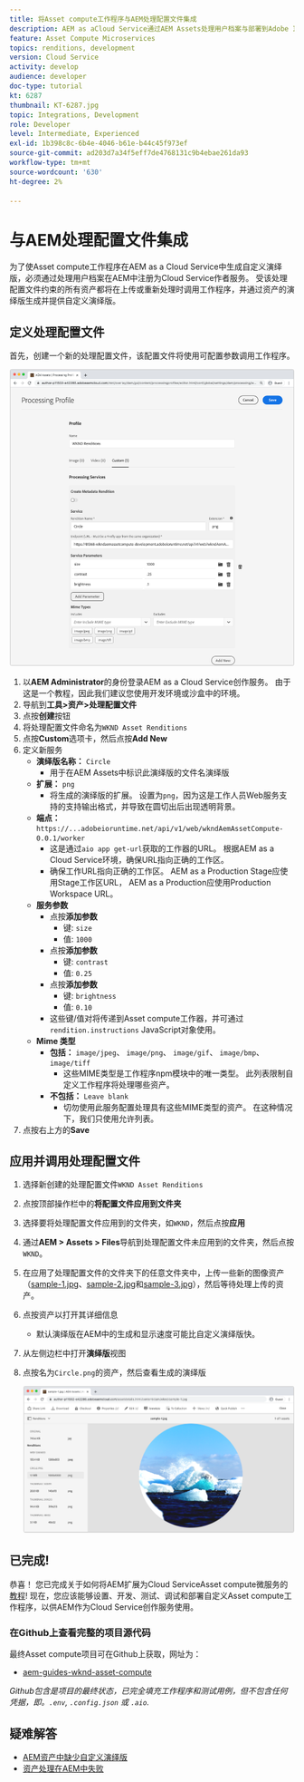 ```yaml
---
title: 将Asset compute工作程序与AEM处理配置文件集成
description: AEM as aCloud Service通过AEM Assets处理用户档案与部署到Adobe I/O Runtime的Asset compute工作程序集成。 处理配置文件在创作服务中进行了配置，以使用自定义工作程序处理特定资产，并将工作程序生成的文件存储为资产演绎版。
feature: Asset Compute Microservices
topics: renditions, development
version: Cloud Service
activity: develop
audience: developer
doc-type: tutorial
kt: 6287
thumbnail: KT-6287.jpg
topic: Integrations, Development
role: Developer
level: Intermediate, Experienced
exl-id: 1b398c8c-6b4e-4046-b61e-b44c45f973ef
source-git-commit: ad203d7a34f5eff7de4768131c9b4ebae261da93
workflow-type: tm+mt
source-wordcount: '630'
ht-degree: 2%

---
```


# 与AEM处理配置文件集成

为了使Asset compute工作程序在AEM as a Cloud Service中生成自定义演绎版，必须通过处理用户档案在AEM中注册为Cloud Service作者服务。 受该处理配置文件约束的所有资产都将在上传或重新处理时调用工作程序，并通过资产的演绎版生成并提供自定义演绎版。

## 定义处理配置文件

首先，创建一个新的处理配置文件，该配置文件将使用可配置参数调用工作程序。

![处理配置文件](./assets/processing-profiles/new-processing-profile.png)

1. 以&#x200B;__AEM Administrator__&#x200B;的身份登录AEM as a Cloud Service创作服务。 由于这是一个教程，因此我们建议您使用开发环境或沙盒中的环境。
1. 导航到&#x200B;__工具>资产>处理配置文件__
1. 点按&#x200B;__创建__&#x200B;按钮
1. 将处理配置文件命名为`WKND Asset Renditions`
1. 点按&#x200B;__Custom__&#x200B;选项卡，然后点按&#x200B;__Add New__
1. 定义新服务
   + __演绎版名称：__ `Circle`
      + 用于在AEM Assets中标识此演绎版的文件名演绎版
   + __扩展：__ `png`
      + 将生成的演绎版的扩展。 设置为`png`，因为这是工作人员Web服务支持的支持输出格式，并导致在圆切出后出现透明背景。
   + __端点：__ `https://...adobeioruntime.net/api/v1/web/wkndAemAssetCompute-0.0.1/worker`
      + 这是通过`aio app get-url`获取的工作器的URL。 根据AEM as a Cloud Service环境，确保URL指向正确的工作区。
      + 确保工作URL指向正确的工作区。 AEM as a Production Stage应使用Stage工作区URL， AEM as a Production应使用Production Workspace URL。
   + __服务参数__
      + 点按&#x200B;__添加参数__
         + 键: `size`
         + 值: `1000`
      + 点按&#x200B;__添加参数__
         + 键: `contrast`
         + 值: `0.25`
      + 点按&#x200B;__添加参数__
         + 键: `brightness`
         + 值: `0.10`
      + 这些键/值对将传递到Asset compute工作器，并可通过`rendition.instructions` JavaScript对象使用。
   + __Mime 类型__
      + __包括：__ `image/jpeg`、 `image/png`、 `image/gif`、 `image/bmp`、  `image/tiff`
         + 这些MIME类型是工作程序npm模块中的唯一类型。 此列表限制自定义工作程序将处理哪些资产。
      + __不包括：__ `Leave blank`
         + 切勿使用此服务配置处理具有这些MIME类型的资产。 在这种情况下，我们只使用允许列表。
1. 点按右上方的&#x200B;__Save__

## 应用并调用处理配置文件

1. 选择新创建的处理配置文件`WKND Asset Renditions`
1. 点按顶部操作栏中的&#x200B;__将配置文件应用到文件夹__
1. 选择要将处理配置文件应用到的文件夹，如`WKND`，然后点按&#x200B;__应用__
1. 通过&#x200B;__AEM > Assets > Files__&#x200B;导航到处理配置文件未应用到的文件夹，然后点按`WKND`。
1. 在应用了处理配置文件的文件夹下的任意文件夹中，上传一些新的图像资产（[sample-1.jpg](../assets/samples/sample-1.jpg)、[sample-2.jpg](../assets/samples/sample-2.jpg)和[sample-3.jpg](../assets/samples/sample-3.jpg)），然后等待处理上传的资产。
1. 点按资产以打开其详细信息
   + 默认演绎版在AEM中的生成和显示速度可能比自定义演绎版快。
1. 从左侧边栏中打开&#x200B;__演绎版__&#x200B;视图
1. 点按名为`Circle.png`的资产，然后查看生成的演绎版

   ![生成的演绎版](./assets/processing-profiles/rendition.png)

## 已完成!

恭喜！ 您已完成关于如何将AEM扩展为Cloud ServiceAsset compute微服务的[教程](../overview.md)! 现在，您应该能够设置、开发、测试、调试和部署自定义Asset compute工作程序，以供AEM作为Cloud Service创作服务使用。

### 在Github上查看完整的项目源代码

最终Asset compute项目可在Github上获取，网址为：

+ [aem-guides-wknd-asset-compute](https://github.com/adobe/aem-guides-wknd-asset-compute)

_Github包含是项目的最终状态，已完全填充工作程序和测试用例，但不包含任何凭据，即。`.env`, `.config.json` 或 `.aio`._

## 疑难解答

+ [AEM资产中缺少自定义演绎版](../troubleshooting.md#custom-rendition-missing-from-asset)
+ [资产处理在AEM中失败](../troubleshooting.md#asset-processing-fails)
